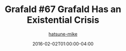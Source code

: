 ---
title: "Grafald #67 Grafald Has an Existential Crisis"
type: "image"
date: 2016-02-02T01:00:00-04:00
draft: false
categories: ["Grafald"]
image_path: "../img/2016/67.png"
alt_text: ""
is_subpage: true
author: "[hatsune-mike](https://cohost.org/hatsune-mike)"
---